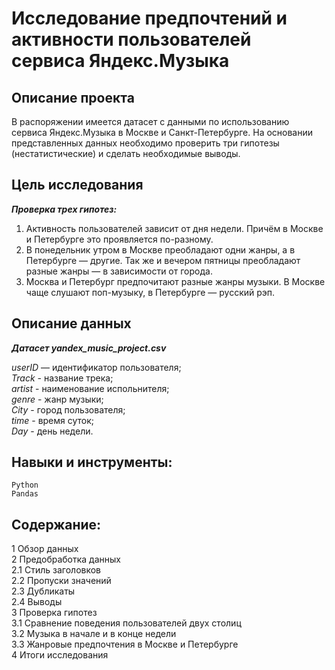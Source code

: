 # Исследование предпочтений и активности пользователей сервиса Яндекс.Музыка

## Описание проекта
В распоряжении имеется датасет с данными по использованию сервиса Яндекс.Музыка в Москве и Санкт-Петербурге. На основании представленных данных необходимо проверить три гипотезы (нестатистические) и сделать необходимые выводы.

## Цель исследования
***Проверка трех гипотез:***
1. Активность пользователей зависит от дня недели. Причём в Москве и Петербурге это проявляется по-разному.
2. В понедельник утром в Москве преобладают одни жанры, а в Петербурге — другие. Так же и вечером пятницы преобладают разные жанры — в зависимости от города. 
3. Москва и Петербург предпочитают разные жанры музыки. В Москве чаще слушают поп-музыку, в Петербурге — русский рэп.

##  Описание данных

***Датасет yandex_music_project.csv***

*userID* — идентификатор пользователя;  
*Track* - название трека;  
*artist* - наименование испольнителя;  
*genre* - жанр музыки;  
*City* - город пользователя;  
*time* - время суток;  
*Day* - день недели.

## Навыки и инструменты:

`Python`  
`Pandas`  

## Содержание:  

1 Обзор данных  
2 Предобработка данных  
2.1 Стиль заголовков  
2.2 Пропуски значений  
2.3 Дубликаты  
2.4 Выводы  
3 Проверка гипотез  
3.1 Сравнение поведения пользователей двух столиц  
3.2 Музыка в начале и в конце недели  
3.3 Жанровые предпочтения в Москве и Петербурге  
4 Итоги исследования  
